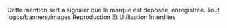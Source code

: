 Cette mention sert à signaler que la marque est déposée, enregistrée.
Tout logos/banners/images Reproduction Et Utilisation Interdites
